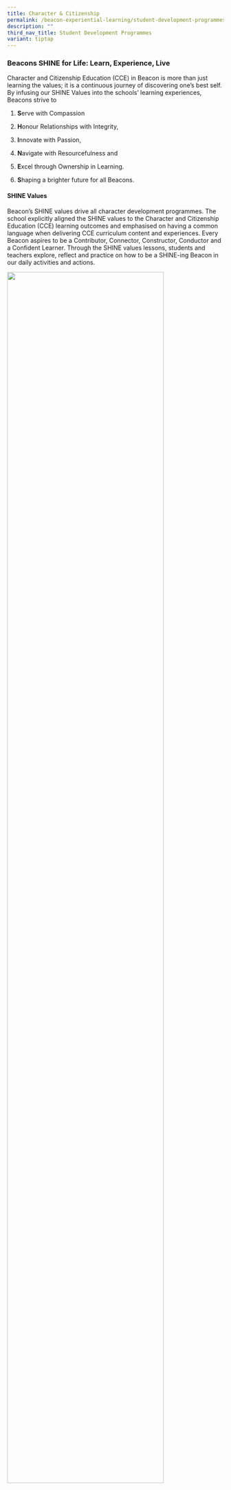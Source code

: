 ```yaml
---
title: Character & Citizenship
permalink: /beacon-experiential-learning/student-development-programmes/cc/
description: ""
third_nav_title: Student Development Programmes
variant: tiptap
---
```

<h3>Beacons SHINE for Life: Learn, Experience, Live</h3>
<p>Character and Citizenship Education (CCE) in Beacon is more than just
learning the values; it is a continuous journey of discovering one’s best
self. By infusing our SHINE Values into the schools’ learning experiences,
Beacons strive to</p>
<ol data-tight="true" class="tight">
<li>
<p><strong>S</strong>erve with Compassion</p>
</li>
<li>
<p><strong>H</strong>onour Relationships with Integrity,</p>
</li>
<li>
<p><strong>I</strong>nnovate with Passion,</p>
</li>
<li>
<p><strong>N</strong>avigate with Resourcefulness and</p>
</li>
<li>
<p><strong>E</strong>xcel through Ownership in Learning.</p>
</li>
<li>
<p><strong>S</strong>haping a brighter future for all Beacons.</p>
</li>
</ol>
<h4>SHINE Values</h4>
<p>Beacon’s SHINE values drive all character development programmes. The
school explicitly aligned the SHINE values to the Character and Citizenship
Education (CCE) learning outcomes and emphasised on having a common language
when delivering CCE curriculum content and experiences. Every Beacon aspires
to be a Contributor, Connector, Constructor, Conductor and a Confident
Learner. Through the SHINE values lessons, students and teachers explore,
reflect and practice on how to be a SHINE-ing Beacon in our daily activities
and actions.</p>
<p></p>
<div class="isomer-image-wrapper">
<img style="width: 85%;" height="auto" width="100%" alt="" src="/images/BEL/cce_sv.jpg">
</div>
<h4>CCE Curriculum Content</h4>
<p>The curriculum content of CCE is based on the three big ideas of Identity,
Relationships, and Choices, and comprises the teaching and learning of
core values, and social-emotional competencies with a focus on developing
a sense of purpose in Beacons. Through the curriculum content areas such
as Cyber Wellness (CW), Mental Health (MH), Sexuality Education (SEd),
Family Education (FE), National Education (NE) and Education and Career
Guidance (ECG), every Beacon has the opportunity to develop a sense of
purpose, identity, belonging, personality and passion in growing into their
unique self.</p>
<div class="isomer-image-wrapper">
<img style="width: 100%" height="auto" width="100%" alt="" src="/images/BEL/cce_01.jpg">
</div>
<h4>Enactment of CCE</h4>
<p>There are several learning platforms where CCE is enacted with intentionality.
These include CCE Lessons during curriculum time, planned student development
learning experiences beyond the classroom, teachable moments during other
subject lessons and learning opportunities beyond school.</p>
<h4>CCE Lesson</h4>
<p>These lessons which include CCE Form Teacher Guidance Period (FTGP), CCE
Mother Tongue Languages (MTL) and Programme for Active Learning (PAL) provide
the time for teachers to engage and build relationships with their students
through discussions and effective classroom strategies. Broadly, there
are three ways CCE lesson time is used:</p>
<p>i) <strong>explicit teaching of values</strong>, and social and emotional
skills addresses the holistic developmental needs of students, e.g. CCE
(FTGP) / CCE (MTL),
<br>iii) equip students with <strong>knowledge and skills</strong> to better
understand and navigate the real world,
<br>ii) provide <strong>opportunities for contribution</strong> to family, school
and community through VIA projects and leadership tasks.</p>
<p><strong>Beacons completing a CCE (FTGP) activity</strong>
</p>
<div class="isomer-image-wrapper">
<img style="width: 100%" height="auto" width="100%" alt="" src="/images/BEL/cce_04.jpg">
</div>
<div class="isomer-image-wrapper">
<img style="width: 100%" height="auto" width="100%" alt="" src="/images/BEL/cce_03.jpg">
</div>
<h4>Sexuality Education</h4>
<p>The Sexuality Education programme in Beacon Primary School follows the
syllabus set by MOE. The programme aims to:</p>
<p>Support students in managing their physiological, social and emotional
changes as they grow up and develop healthy relationships.</p>
<p>Guide students to make wise, informed and responsible decisions on sexuality
matters.</p>
<p>Help students develop a moral compass and respect for themselves and others
by having positive mainstream values and attitudes about sexuality that
are premised on the family as the basic unit of society.</p>
<p>Please click on the following <a href="/files/SexEd2024.pdf" rel="noopener noreferrer nofollow" target="_blank">link for more information</a>.</p>
<h4>Enhancing Social Emotional Learning through Executive Functioning Skills</h4>
<p>Executive Function (EF) refers to a set of skills that are essential for
learners to develop the capacity to plan ahead and meet goals, display
self-control, follow multi-step directions and stay focused despite distractions.
This forms a foundation for self-regulation to help children build social-emotional
skills and prepare them for learning. Beacon customises and designs lessons
to build EF skills in a progressive manner. Classroom practices and school
routines are platforms for students to practise these EF skills daily to
ensure consistency.</p>
<div class="isomer-image-wrapper">
<img style="width: 100%" height="auto" width="100%" alt="" src="/images/BEL/cce_02.jpg">
</div>
<p>
<br>
</p>
<div class="isomer-image-wrapper">
<img style="width: 40%;" height="auto" width="100%" alt="" src="/images/BEL/cce_05.jpg">
</div>
<h4>Beacon Experiences</h4>
<p>The Beacon Experience aims to provide programmes and activities that contribute
towards the holistic development of our Beacons in the physical, aesthetic,
intellectual, moral and social domains. The experiences provide authentic
opportunities for Beacons to apply and display their SHINE Values. These
experiences comprise of:</p>
<p>i) Student Leadership Development (SLD) [link to leadership page]
<br>ii) Values in Action (VIA)
<br>iii) Co-Curriculum Activity (CCA) [link to CCA page]
<br>iv) Cohort Learning Journey
<br>v) Outdoor Adventure Learning (OAL) Cohort Camps
<br>vi) National Education (NE) Commemorative Days</p>
<p></p>
<div class="isomer-image-wrapper">
<img style="width: 100%" height="auto" width="100%" alt="" src="/images/BEL/cce_06.jpg">
</div>
<div class="isomer-image-wrapper">
<img style="width: 100%" height="auto" width="100%" alt="" src="/images/BEL/cce_07.jpg">
</div>
<div class="isomer-image-wrapper">
<img style="width: 100%" height="auto" width="100%" alt="" src="/images/BEL/cce_08.jpg">
</div>
<div class="isomer-image-wrapper">
<img style="width: 100%" height="auto" width="100%" alt="" src="/images/BEL/cce_09.jpg">
</div>
<p></p>